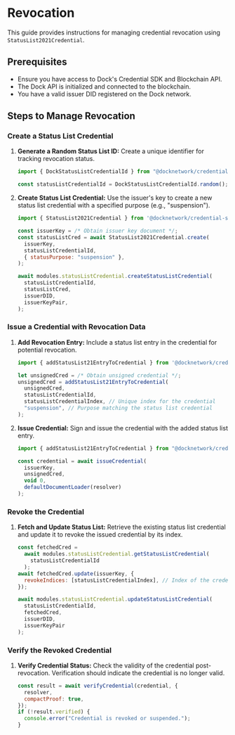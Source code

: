 # Revocation

This guide provides instructions for managing credential revocation using `StatusList2021Credential`.

## Prerequisites

- Ensure you have access to Dock's Credential SDK and Blockchain API.
- The Dock API is initialized and connected to the blockchain.
- You have a valid issuer DID registered on the Dock network.

## Steps to Manage Revocation

### Create a Status List Credential

1. **Generate a Random Status List ID:**
   Create a unique identifier for tracking revocation status.

   ```javascript
   import { DockStatusListCredentialId } from "@docknetwork/credential-sdk/types";

   const statusListCredentialId = DockStatusListCredentialId.random();
   ```

2. **Create Status List Credential:**
   Use the issuer's key to create a new status list credential with a specified purpose (e.g., "suspension").

   ```javascript
   import { StatusList2021Credential } from '@docknetwork/credential-sdk/types';

   const issuerKey = /* Obtain issuer key document */;
   const statusListCred = await StatusList2021Credential.create(
     issuerKey,
     statusListCredentialId,
     { statusPurpose: "suspension" },
   );

   await modules.statusListCredential.createStatusListCredential(
     statusListCredentialId,
     statusListCred,
     issuerDID,
     issuerKeyPair,
   );
   ```

### Issue a Credential with Revocation Data

1. **Add Revocation Entry:**
   Include a status list entry in the credential for potential revocation.

   ```javascript
   import { addStatusList21EntryToCredential } from '@docknetwork/credential-sdk/vc';

   let unsignedCred = /* Obtain unsigned credential */;
   unsignedCred = addStatusList21EntryToCredential(
     unsignedCred,
     statusListCredentialId,
     statusListCredentialIndex, // Unique index for the credential
     "suspension", // Purpose matching the status list credential
   );
   ```

2. **Issue Credential:**
   Sign and issue the credential with the added status list entry.

   ```javascript
   import { addStatusList21EntryToCredential } from "@docknetwork/credential-sdk/vc";

   const credential = await issueCredential(
     issuerKey,
     unsignedCred,
     void 0,
     defaultDocumentLoader(resolver)
   );
   ```

### Revoke the Credential

1. **Fetch and Update Status List:**
   Retrieve the existing status list credential and update it to revoke the issued credential by its index.

   ```javascript
   const fetchedCred =
     await modules.statusListCredential.getStatusListCredential(
       statusListCredentialId
     );
   await fetchedCred.update(issuerKey, {
     revokeIndices: [statusListCredentialIndex], // Index of the credential to revoke
   });

   await modules.statusListCredential.updateStatusListCredential(
     statusListCredentialId,
     fetchedCred,
     issuerDID,
     issuerKeyPair
   );
   ```

### Verify the Revoked Credential

1. **Verify Credential Status:**
   Check the validity of the credential post-revocation. Verification should indicate the credential is no longer valid.

   ```javascript
   const result = await verifyCredential(credential, {
     resolver,
     compactProof: true,
   });
   if (!result.verified) {
     console.error("Credential is revoked or suspended.");
   }
   ```
